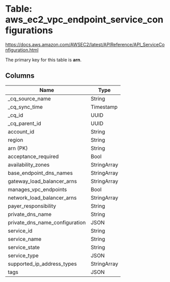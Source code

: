 # Table: aws_ec2_vpc_endpoint_service_configurations

https://docs.aws.amazon.com/AWSEC2/latest/APIReference/API_ServiceConfiguration.html

The primary key for this table is **arn**.


## Columns
| Name          | Type          |
| ------------- | ------------- |
|_cq_source_name|String|
|_cq_sync_time|Timestamp|
|_cq_id|UUID|
|_cq_parent_id|UUID|
|account_id|String|
|region|String|
|arn (PK)|String|
|acceptance_required|Bool|
|availability_zones|StringArray|
|base_endpoint_dns_names|StringArray|
|gateway_load_balancer_arns|StringArray|
|manages_vpc_endpoints|Bool|
|network_load_balancer_arns|StringArray|
|payer_responsibility|String|
|private_dns_name|String|
|private_dns_name_configuration|JSON|
|service_id|String|
|service_name|String|
|service_state|String|
|service_type|JSON|
|supported_ip_address_types|StringArray|
|tags|JSON|